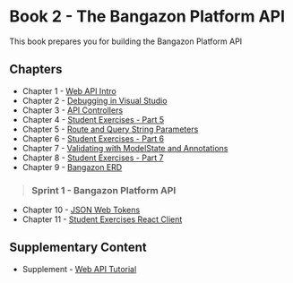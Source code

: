 # Book 2 - The Bangazon Platform API

This book prepares you for building the Bangazon Platform API

## Chapters

* Chapter 1 - [Web API Intro](./chapters/API_OVERVIEW.md)
* Chapter 2 - [Debugging in Visual Studio](./chapters/DEBUGGING_VS.md)
* Chapter 3 - [API Controllers](./chapters/API_MODELS_CONTROLLERS.md)
* Chapter 4 - [Student Exercises - Part 5](./chapters/STUDENT_EXERCISES_API.md)
* Chapter 5 - [Route and Query String Parameters](./chapters/CONTROLLER_PARAMETERS.md)
* Chapter 6 - [Student Exercises - Part 6](./chapters/STUDENT_EXERCISES_PARAMS.md)
* Chapter 7 - [Validating with ModelState and Annotations](./chapters/MODEL_VALIDATION.md)
* Chapter 8 - [Student Exercises - Part 7](./chapters/STUDENT_EXERCISES_MODELSTATE.md)
* Chapter 9 - [Bangazon ERD](./chapters/BANGAZON_ERD.md)

> ### __Sprint 1__ - Bangazon Platform API

* Chapter 10 - [JSON Web Tokens](./chapters/JWT.md)
* Chapter 11 - [Student Exercises React Client](./chapters/STUDENT_EXERCISES_REACT_CLIENT.md)

## Supplementary Content

* Supplement - [Web API Tutorial](https://docs.microsoft.com/en-us/aspnet/core/tutorials/first-web-api?view=aspnetcore-2.1)
